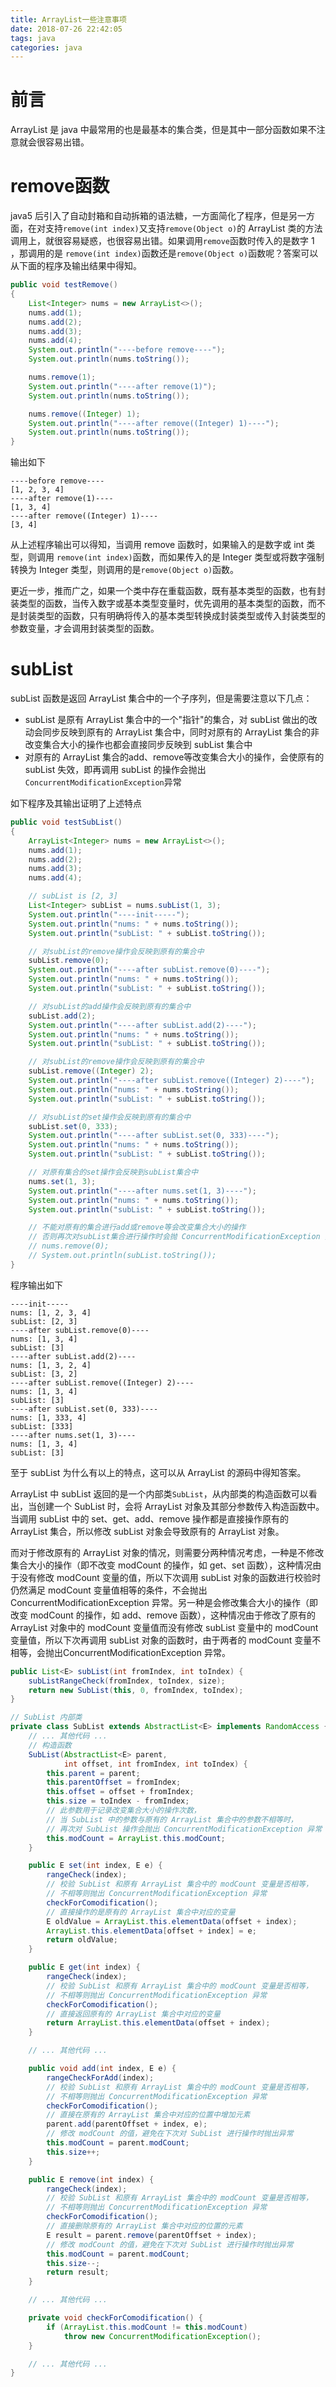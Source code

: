 ```yaml
---
title: ArrayList一些注意事项
date: 2018-07-26 22:42:05
tags: java
categories: java
---
```


# 前言

ArrayList 是 java 中最常用的也是最基本的集合类，但是其中一部分函数如果不注意就会很容易出错。

<!-- more -->

# remove函数

java5 后引入了自动封箱和自动拆箱的语法糖，一方面简化了程序，但是另一方面，在对支持`remove(int index)`又支持`remove(Object o)`的 ArrayList 类的方法调用上，就很容易疑惑，也很容易出错。如果调用`remove`函数时传入的是数字 1 ，那调用的是 `remove(int index)`函数还是`remove(Object o)`函数呢？答案可以从下面的程序及输出结果中得知。

```java
public void testRemove()
{
    List<Integer> nums = new ArrayList<>();
    nums.add(1);
    nums.add(2);
    nums.add(3);
    nums.add(4);
    System.out.println("----before remove----");
    System.out.println(nums.toString());

    nums.remove(1);
    System.out.println("----after remove(1)");
    System.out.println(nums.toString());

    nums.remove((Integer) 1);
    System.out.println("----after remove((Integer) 1)----");
    System.out.println(nums.toString());
}
```

输出如下

```
----before remove----
[1, 2, 3, 4]
----after remove(1)----
[1, 3, 4]
----after remove((Integer) 1)----
[3, 4]
```

从上述程序输出可以得知，当调用 remove 函数时，如果输入的是数字或 int 类型，则调用 `remove(int index)`函数，而如果传入的是  Integer 类型或将数字强制转换为 Integer 类型，则调用的是`remove(Object o)`函数。

更近一步，推而广之，如果一个类中存在重载函数，既有基本类型的函数，也有封装类型的函数，当传入数字或基本类型变量时，优先调用的基本类型的函数，而不是封装类型的函数，只有明确将传入的基本类型转换成封装类型或传入封装类型的参数变量，才会调用封装类型的函数。

# subList

subList 函数是返回 ArrayList 集合中的一个子序列，但是需要注意以下几点：

* subList 是原有 ArrayList 集合中的一个"指针"的集合，对 subList 做出的改动会同步反映到原有的 ArrayList 集合中，同时对原有的 ArrayList 集合的非改变集合大小的操作也都会直接同步反映到 subList 集合中
* 对原有的 ArrayList 集合的add、remove等改变集合大小的操作，会使原有的 subList 失效，即再调用 subList 的操作会抛出`ConcurrentModificationException`异常

如下程序及其输出证明了上述特点

```java
public void testSubList()
{
    ArrayList<Integer> nums = new ArrayList<>();
    nums.add(1);
    nums.add(2);
    nums.add(3);
    nums.add(4);

    // subList is [2, 3]
    List<Integer> subList = nums.subList(1, 3);
    System.out.println("----init-----");
    System.out.println("nums: " + nums.toString());
    System.out.println("subList: " + subList.toString());

    // 对subList的remove操作会反映到原有的集合中
    subList.remove(0);
    System.out.println("----after subList.remove(0)----");
    System.out.println("nums: " + nums.toString());
    System.out.println("subList: " + subList.toString());

    // 对subList的add操作会反映到原有的集合中
    subList.add(2);
    System.out.println("----after subList.add(2)----");
    System.out.println("nums: " + nums.toString());
    System.out.println("subList: " + subList.toString());

    // 对subList的remove操作会反映到原有的集合中
    subList.remove((Integer) 2);
    System.out.println("----after subList.remove((Integer) 2)----");
    System.out.println("nums: " + nums.toString());
    System.out.println("subList: " + subList.toString());

    // 对subList的set操作会反映到原有的集合中
    subList.set(0, 333);
    System.out.println("----after subList.set(0, 333)----");
    System.out.println("nums: " + nums.toString());
    System.out.println("subList: " + subList.toString());

    // 对原有集合的set操作会反映到subList集合中
    nums.set(1, 3);
    System.out.println("----after nums.set(1, 3)----");
    System.out.println("nums: " + nums.toString());
    System.out.println("subList: " + subList.toString());

    // 不能对原有的集合进行add或remove等会改变集合大小的操作
    // 否则再次对subList集合进行操作时会抛 ConcurrentModificationException 异常
    // nums.remove(0);
    // System.out.println(subList.toString());
}
```

程序输出如下

```
----init-----
nums: [1, 2, 3, 4]
subList: [2, 3]
----after subList.remove(0)----
nums: [1, 3, 4]
subList: [3]
----after subList.add(2)----
nums: [1, 3, 2, 4]
subList: [3, 2]
----after subList.remove((Integer) 2)----
nums: [1, 3, 4]
subList: [3]
----after subList.set(0, 333)----
nums: [1, 333, 4]
subList: [333]
----after nums.set(1, 3)----
nums: [1, 3, 4]
subList: [3]
```

至于 subList 为什么有以上的特点，这可以从 ArrayList 的源码中得知答案。

ArrayList 中 subList 返回的是一个内部类`SubList`，从内部类的构造函数可以看出，当创建一个 SubList 时，会将 ArrayList 对象及其部分参数传入构造函数中。当调用 subList 中的 set、get、add、remove 操作都是直接操作原有的 ArrayList 集合，所以修改 subList 对象会导致原有的 ArrayList 对象。

而对于修改原有的 ArrayList 对象的情况，则需要分两种情况考虑，一种是不修改集合大小的操作（即不改变 modCount 的操作，如 get、set 函数），这种情况由于没有修改 modCount 变量的值，所以下次调用 subList 对象的函数进行校验时仍然满足 modCount 变量值相等的条件，不会抛出 ConcurrentModificationException 异常。另一种是会修改集合大小的操作（即改变 modCount 的操作，如 add、remove 函数），这种情况由于修改了原有的 ArrayList 对象中的 modCount 变量值而没有修改 subList 变量中的 modCount 变量值，所以下次再调用 subList 对象的函数时，由于两者的 modCount 变量不相等，会抛出ConcurrentModificationException 异常。

```java
public List<E> subList(int fromIndex, int toIndex) {
    subListRangeCheck(fromIndex, toIndex, size);
    return new SubList(this, 0, fromIndex, toIndex);
}

// SubList 内部类
private class SubList extends AbstractList<E> implements RandomAccess {
    // ... 其他代码 ...
    // 构造函数
    SubList(AbstractList<E> parent,
            int offset, int fromIndex, int toIndex) {
        this.parent = parent;
        this.parentOffset = fromIndex;
        this.offset = offset + fromIndex;
        this.size = toIndex - fromIndex;
        // 此参数用于记录改变集合大小的操作次数，
        // 当 SubList 中的参数与原有的 ArrayList 集合中的参数不相等时，
        // 再次对 SubList 操作会抛出 ConcurrentModificationException 异常
        this.modCount = ArrayList.this.modCount;
    }

    public E set(int index, E e) {
        rangeCheck(index);
        // 校验 SubList 和原有 ArrayList 集合中的 modCount 变量是否相等，
        // 不相等则抛出 ConcurrentModificationException 异常
        checkForComodification();
        // 直接操作的是原有的 ArrayList 集合中对应的变量
        E oldValue = ArrayList.this.elementData(offset + index);
        ArrayList.this.elementData[offset + index] = e;
        return oldValue;
    }

    public E get(int index) {
        rangeCheck(index);
        // 校验 SubList 和原有 ArrayList 集合中的 modCount 变量是否相等，
        // 不相等则抛出 ConcurrentModificationException 异常
        checkForComodification();
        // 直接返回原有的 ArrayList 集合中对应的变量
        return ArrayList.this.elementData(offset + index);
    }

    // ... 其他代码 ...

    public void add(int index, E e) {
        rangeCheckForAdd(index);
        // 校验 SubList 和原有 ArrayList 集合中的 modCount 变量是否相等，
        // 不相等则抛出 ConcurrentModificationException 异常
        checkForComodification();
        // 直接在原有的 ArrayList 集合中对应的位置中增加元素
        parent.add(parentOffset + index, e);
        // 修改 modCount 的值，避免在下次对 SubList 进行操作时抛出异常
        this.modCount = parent.modCount;
        this.size++;
    }

    public E remove(int index) {
        rangeCheck(index);
        // 校验 SubList 和原有 ArrayList 集合中的 modCount 变量是否相等，
        // 不相等则抛出 ConcurrentModificationException 异常
        checkForComodification();
        // 直接删除原有的 ArrayList 集合中对应的位置的元素
        E result = parent.remove(parentOffset + index);
        // 修改 modCount 的值，避免在下次对 SubList 进行操作时抛出异常
        this.modCount = parent.modCount;
        this.size--;
        return result;
    }

    // ... 其他代码 ...

    private void checkForComodification() {
        if (ArrayList.this.modCount != this.modCount)
            throw new ConcurrentModificationException();
    }

    // ... 其他代码 ...
}
```

